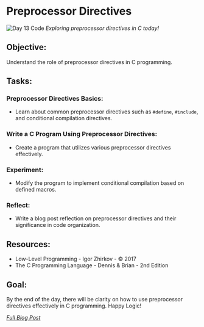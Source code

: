 # Preprocessor Directives

![Day 13 Code]()
*Exploring preprocessor directives in C today!*

## Objective:
Understand the role of preprocessor directives in C programming.

## Tasks:

### Preprocessor Directives Basics:
  * Learn about common preprocessor directives such as `#define`, `#include`, and conditional compilation directives.
  
### Write a C Program Using Preprocessor Directives:
  * Create a program that utilizes various preprocessor directives effectively.
  
### Experiment:
  * Modify the program to implement conditional compilation based on defined macros.
  
### Reflect:
  * Write a blog post reflection on preprocessor directives and their significance in code organization.

## Resources:
   - Low-Level Programming - Igor Zhirkov - © 2017
   - The C Programming Language - Dennis & Brian - 2nd Edition

## Goal:
By the end of the day, there will be clarity on how to use preprocessor directives effectively in C programming. Happy Logic!

*[Full Blog Post](https://blog.sinamathew.tech/series/100days-of-low-level/c-preprocessor-directives)*